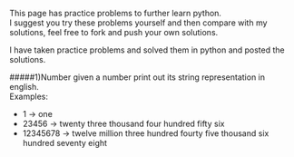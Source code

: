 
This page has practice problems to further learn python.
<br>
I suggest you try these problems yourself and then compare with my solutions,
feel free to fork and push your own solutions.


I have taken practice problems and solved them in python and posted the solutions.

#####1)Number
given a number print out its string representation in english.<br>
Examples:
* 1 -> one
* 23456 -> twenty three thousand four hundred fifty six
* 12345678 -> twelve million three hundred fourty five thousand six hundred seventy eight